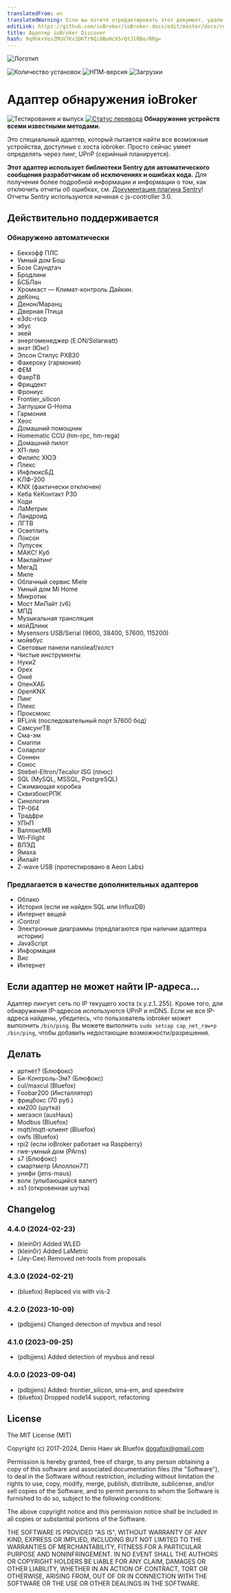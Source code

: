 ```yaml
---
translatedFrom: en
translatedWarning: Если вы хотите отредактировать этот документ, удалите поле «translationFrom», в противном случае этот документ будет снова автоматически переведен
editLink: https://github.com/ioBroker/ioBroker.docs/edit/master/docs/ru/adapterref/iobroker.discovery/README.md
title: Адаптер ioBroker Discover
hash: 9q9hk+XosZMUV7Kv3DKTr9Qi0BuHcX5rQtJlRBo/RRg=
---
```

![Логотип](../../../en/adapterref/iobroker.discovery/admin/discovery.png)

![Количество установок](http://iobroker.live/badges/discovery-stable.svg)
![НПМ-версия](http://img.shields.io/npm/v/iobroker.discovery.svg)
![Загрузки](https://img.shields.io/npm/dm/iobroker.discovery.svg)

# Адаптер обнаружения ioBroker
![Тестирование и выпуск](https://github.com/ioBroker/iobroker.discovery/workflows/Test%20and%20Release/badge.svg) [![Статус перевода](https://weblate.iobroker.net/widgets/adapters/-/discovery/svg-badge.svg)](https://weblate.iobroker.net/engage/adapters/?utm_source=widget) **Обнаружение устройств всеми известными методами.**

Это специальный адаптер, который пытается найти все возможные устройства, доступные с хоста iobroker.
Просто сейчас умеет определять через пинг, UPnP (серийный планируется).

**Этот адаптер использует библиотеки Sentry для автоматического сообщения разработчикам об исключениях и ошибках кода.** Для получения более подробной информации и информации о том, как отключить отчеты об ошибках, см. [Документация плагина Sentry](https://github.com/ioBroker/plugin-sentry#plugin-sentry)! Отчеты Sentry используются начиная с js-controller 3.0.

## Действительно поддерживается
### Обнаружено автоматически
- Бекхофф ПЛС
- Умный дом Бош
- Бозе Саундтач
- Бродлинк
- БСБЛан
- Хромкаст
— Климат-контроль Дайкин.
- деКонц
- Денон/Маранц
- Дверная Птица
- e3dc-rscp
- эбус
- экей
- энергоменеджер (E.ON/Solarwatt)
- энэт (Юнг)
- Эпсон Стилус PX830
- Факероку (гармония)
- ФЕМ
- ФаерТВ
- Фрицдект
- Фрониус
- Frontier_silicon
- Заглушки G-Homa
- Гармония
- Хеос
- Домашний помощник
- Homematic CCU (hm-rpc, hm-rega)
- Домашний пилот
- ХП-лио
- Филипс ХЮЭ
- Плекс
- ИнфлюксБД
- КЛФ-200
- KNX (фактически отключен)
- Кеба КеКонтакт P30
- Коди
- ЛаМетрик
- Ландроид
- ЛГТВ
- Осветлить
- Локсон
- Лупусек
- МАКС! Куб
- Маклайтинг
- МегаД
- Миле
- Облачный сервис Miele
- Умный дом Mi Home
- Микротик
- Мост МиЛайт (v6)
- МПД
- Музыкальная трансляция
- мойДлинк
- Mysensors USB/Serial (9600, 38400, 57600, 115200)
- мойвбус
- Световые панели nanoleaf/холст
- Чистые инструменты
- Нуки2
- Орех
- Онкё
- ОпенХАБ
- OpenKNX
- Пинг
- Плекс
- Проксмокс
- RFLink (последовательный порт 57600 бод)
- СамсунгТВ
- Сма-эм
- Смаппи
- Соларлог
- Соннен
- Сонос
- Stiebel-Eltron/Tecalor ISG (плюс)
- SQL (MySQL, MSSQL, PostgreSQL)
- Сжимающая коробка
- СквизбоксРПК
- Синология
- ТР-064
- Традфри
- УПнП
- ВаллоксМВ
- Wi-Filight
- ВЛЭД
- Ямаха
- Йилайт
- Z-wave USB (протестировано в Aeon Labs)

### Предлагается в качестве дополнительных адаптеров
- Облако
- История (если не найден SQL или InfluxDB)
- Интернет вещей
- iControl
- Электронные диаграммы (предлагаются при наличии адаптера истории)
- JavaScript
- Информация
- Вис
- Интернет

## Если адаптер не может найти IP-адреса...
Адаптер пингует сеть по IP текущего хоста (x.y.z.1..255). Кроме того, для обнаружения IP-адресов используются UPnP и mDNS.
Если не все IP-адреса найдены, убедитесь, что пользователь iobroker может выполнить `/bin/ping`.
Вы можете выполнить `sudo setcap cap_net_raw+p /bin/ping`, чтобы добавить недостающие возможности/разрешения.

## Делать
- артнет? (Блюфокс)
- Би-Контроль-Эм? (Блюфокс)
- cul/maxcul (Bluefox)
- Foobar200 (Инсталлятор)
- фрицбокс (70 руб.)
- км200 (шутка)
- мегаэсп (ausHaus)
- Modbus (Bluefox)
- mqtt/mqtt-клиент (Bluefox)
- owfs (Bluefox)
- rpi2 (если ioBroker работает на Raspberry)
- rwe-умный дом (PArns)
- s7 (Блюфокс)
- смартметр (Аполлон77)
- унифи (jens-maus)
- волк (улыбающийся валет)
- xs1 (откровенная шутка)

<!-- Заполнитель следующей версии (в начале строки):

### **РАБОТА В ПРОГРЕССЕ** -->

## Changelog
### 4.4.0 (2024-02-23)
* (klein0r) Added WLED
* (klein0r) Added LaMetric
* (Jey-Cee) Removed net-tools from proposals

### 4.3.0 (2024-02-21)
* (bluefox) Replaced vis with vis-2

### 4.2.0 (2023-10-09)
* (pdbjjens) Changed detection of myvbus and resol

### 4.1.0 (2023-09-25)
* (pdbjjens) Added detection of myvbus and resol

### 4.0.0 (2023-09-04)
* (pdbjjens) Added: frontier_silicon, sma-em, and speedwire
* (bluefox) Dropped node14 support, refactoring

## License

The MIT License (MIT)

Copyright (c) 2017-2024, Denis Haev ak Bluefox <dogafox@gmail.com>

Permission is hereby granted, free of charge, to any person obtaining a copy
of this software and associated documentation files (the "Software"), to deal
in the Software without restriction, including without limitation the rights
to use, copy, modify, merge, publish, distribute, sublicense, and/or sell
copies of the Software, and to permit persons to whom the Software is
furnished to do so, subject to the following conditions:

The above copyright notice and this permission notice shall be included in
all copies or substantial portions of the Software.

THE SOFTWARE IS PROVIDED "AS IS", WITHOUT WARRANTY OF ANY KIND, EXPRESS OR
IMPLIED, INCLUDING BUT NOT LIMITED TO THE WARRANTIES OF MERCHANTABILITY,
FITNESS FOR A PARTICULAR PURPOSE AND NONINFRINGEMENT. IN NO EVENT SHALL THE
AUTHORS OR COPYRIGHT HOLDERS BE LIABLE FOR ANY CLAIM, DAMAGES OR OTHER
LIABILITY, WHETHER IN AN ACTION OF CONTRACT, TORT OR OTHERWISE, ARISING FROM,
OUT OF OR IN CONNECTION WITH THE SOFTWARE OR THE USE OR OTHER DEALINGS IN
THE SOFTWARE.
